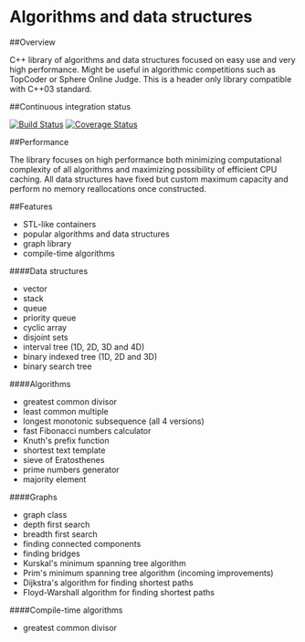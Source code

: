 # Algorithms and data structures


##Overview

C++ library of algorithms and data structures focused on easy use and very high performance. Might be useful in algorithmic competitions such as TopCoder or Sphere Online Judge. This is a header only library compatible with C++03 standard.


##Continuous integration status

[![Build Status](https://travis-ci.org/pawel-kieliszczyk/algorithms.svg)](https://travis-ci.org/pawel-kieliszczyk/algorithms)
[![Coverage Status](https://img.shields.io/coveralls/pawel-kieliszczyk/algorithms.svg)](https://coveralls.io/r/pawel-kieliszczyk/algorithms?branch=master)


##Performance

The library focuses on high performance both minimizing computational complexity of all algorithms and maximizing possibility of efficient CPU caching. All data structures have fixed but custom maximum capacity and perform no memory reallocations once constructed.


##Features

 + STL-like containers
 + popular algorithms and data structures
 + graph library
 + compile-time algorithms


####Data structures

 + vector
 + stack
 + queue
 + priority queue
 + cyclic array
 + disjoint sets
 + interval tree (1D, 2D, 3D and 4D)
 + binary indexed tree (1D, 2D and 3D)
 + binary search tree


####Algorithms

 + greatest common divisor
 + least common multiple
 + longest monotonic subsequence (all 4 versions)
 + fast Fibonacci numbers calculator
 + Knuth's prefix function
 + shortest text template
 + sieve of Eratosthenes
 + prime numbers generator
 + majority element


####Graphs

 + graph class
 + depth first search
 + breadth first search
 + finding connected components
 + finding bridges
 + Kurskal's minimum spanning tree algorithm
 + Prim's minimum spanning tree algorithm (incoming improvements)
 + Dijkstra's algorithm for finding shortest paths
 + Floyd-Warshall algorithm for finding shortest paths


####Compile-time algorithms

 + greatest common divisor
